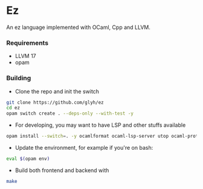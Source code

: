 # Ez

An ez language implemented with OCaml, Cpp and LLVM.

### Requirements
- LLVM 17
- opam

### Building

- Clone the repo and init the switch
```sh
git clone https://github.com/glyh/ez
cd ez
opam switch create . --deps-only --with-test -y
```
- For developing, you may want to have LSP and other stuffs available
```sh
opam install --switch=. -y ocamlformat ocaml-lsp-server utop ocaml-protoc
```
- Update the environment, for example if you're on bash: 
```bash
eval $(opam env)
```
- Build both frontend and backend with
```sh
make
```

